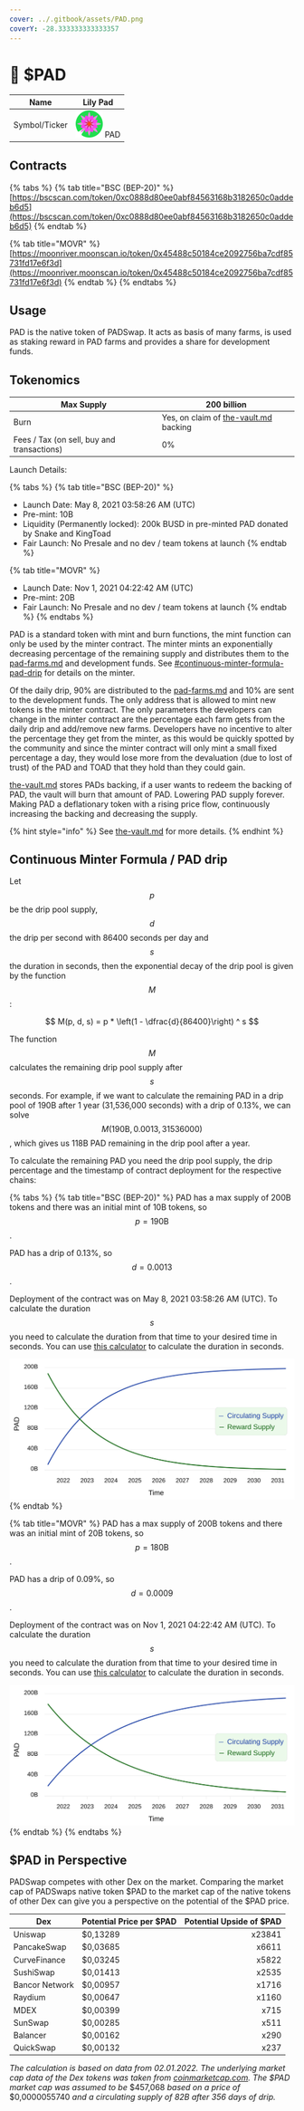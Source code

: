 ```yaml
---
cover: ../.gitbook/assets/PAD.png
coverY: -28.333333333333357
---
```


# 🌺 $PAD

| Name          | Lily Pad                                   |
| ------------- | ------------------------------------------ |
| Symbol/Ticker | ![](../.gitbook/assets/PAD.symbol.svg) PAD |

## Contracts

{% tabs %}
{% tab title="BSC (BEP-20)" %}
[https://bscscan.com/token/0xc0888d80ee0abf84563168b3182650c0addeb6d5](https://bscscan.com/token/0xc0888d80ee0abf84563168b3182650c0addeb6d5)
{% endtab %}

{% tab title="MOVR" %}
[https://moonriver.moonscan.io/token/0x45488c50184ce2092756ba7cdf85731fd17e6f3d](https://moonriver.moonscan.io/token/0x45488c50184ce2092756ba7cdf85731fd17e6f3d)
{% endtab %}
{% endtabs %}

## Usage

PAD is the native token of PADSwap. It acts as basis of many farms, is used as staking reward in PAD farms and provides a share for development funds.

## Tokenomics

| Max Supply                                 | 200 billion                                                                 |
| ------------------------------------------ | --------------------------------------------------------------------------- |
| Burn                                       | Yes, on claim of [the-vault.md](../concepts/the-vault.md "mention") backing |
| Fees / Tax (on sell, buy and transactions) | 0%                                                                          |

Launch Details:

{% tabs %}
{% tab title="BSC (BEP-20)" %}
* Launch Date: May 8, 2021 03:58:26 AM (UTC)
* Pre-mint: 10B
* Liquidity (Permanently locked): 200k BUSD in pre-minted PAD donated by Snake and KingToad&#x20;
* Fair Launch: No Presale and no dev / team tokens at launch
{% endtab %}

{% tab title="MOVR" %}
* Launch Date: Nov 1, 2021 04:22:42 AM (UTC)
* Pre-mint: 20B
* Fair Launch: No Presale and no dev / team tokens at launch
{% endtab %}
{% endtabs %}

PAD is a standard token with mint and burn functions, the mint function can only be used by the minter contract. The minter mints an exponentially decreasing percentage of the remaining supply and distributes them to the [pad-farms.md](../products/farms/pad-farms.md "mention") and development funds. See [#continuous-minter-formula-pad-drip](pad.md#continuous-minter-formula-pad-drip "mention") for details on the minter.

Of the daily drip, 90% are distributed to the [pad-farms.md](../products/farms/pad-farms.md "mention") and 10% are sent to the development funds. The only address that is allowed to mint new tokens is the minter contract. The only parameters the developers can change in the minter contract are the percentage each farm gets from the daily drip and add/remove new farms. Developers have no incentive to alter the percentage they get from the minter, as this would be quickly spotted by the community and since the minter contract will only mint a small fixed percentage a day, they would lose more from the devaluation (due to lost of trust) of the PAD and TOAD that they hold than they could gain.

[the-vault.md](../concepts/the-vault.md "mention") stores PADs backing, if a user wants to redeem the backing of PAD, the vault will burn that amount of PAD. Lowering PAD supply forever. Making PAD a deflationary token with a rising price flow, continuously increasing the backing and decreasing the supply.

{% hint style="info" %}
See [the-vault.md](../concepts/the-vault.md "mention") for more details.
{% endhint %}

## Continuous Minter Formula / PAD drip

Let $$p$$ be the drip pool supply, $$d$$ the drip per second with 86400 seconds per day and $$s$$ the duration in seconds, then the exponential decay of the drip pool is given by the function $$M$$:

$$
M(p, d, s) = p * \left(1 - \dfrac{d}{86400}\right) ^ s
$$

The function $$M$$ calculates the remaining drip pool supply after $$s$$ seconds. For example, if we want to calculate the remaining PAD in a drip pool of 190B after 1 year (31,536,000 seconds) with a drip of 0.13%, we can solve $$M(190\text{B}, 0.0013, 31536000)$$, which gives us 118B PAD remaining in the drip pool after a year.

To calculate the remaining PAD you need the drip pool supply, the drip percentage and the timestamp of contract deployment for the respective chains:

{% tabs %}
{% tab title="BSC (BEP-20)" %}
PAD has a max supply of 200B tokens and there was an initial mint of 10B tokens, so $$p = 190\text{B}$$.

PAD has a drip of 0.13%, so $$d = 0.0013$$.

Deployment of the contract was on May 8, 2021 03:58:26 AM (UTC). To calculate the duration $$s$$ you need to calculate the duration from that time to your desired time in seconds. You can use [this calculator](https://www.calculator.net/time-duration-calculator.html?today=05%2F08%2F2021\&starthour2=3\&startmin2=58\&startsec2=26\&startunit2=a#twodates) to calculate the duration in seconds.

![Circulating and reward supply of PAD on BSC over time.](../.gitbook/assets/pad-supply-bsc.svg)
{% endtab %}

{% tab title="MOVR" %}
PAD has a max supply of 200B tokens and there was an initial mint of 20B tokens, so $$p = 180\text{B}$$.

PAD has a drip of 0.09%, so $$d = 0.0009$$.

Deployment of the contract was on Nov 1, 2021 04:22:42 AM (UTC). To calculate the duration $$s$$ you need to calculate the duration from that time to your desired time in seconds. You can use [this calculator](https://www.calculator.net/time-duration-calculator.html?today=11%2F01%2F2021\&starthour2=4\&startmin2=22\&startsec2=42\&startunit2=a#twodates) to calculate the duration in seconds.

![Circulating and reward supply of PAD on MOVR over time.](../.gitbook/assets/pad-supply-movr.svg)
{% endtab %}
{% endtabs %}

## $PAD in Perspective

PADSwap competes with other Dex on the market. Comparing the market cap of PADSwaps native token $PAD to the market cap of the native tokens of other Dex can give you a perspective on the potential of the $PAD price.

| Dex            | Potential Price per $PAD | Potential Upside of $PAD |
| -------------- | ------------------------ | -----------------------: |
| Uniswap        | $0,13289                 |                   x23841 |
| PancakeSwap    | $0,03685                 |                    x6611 |
| CurveFinance   | $0,03245                 |                    x5822 |
| SushiSwap      | $0,01413                 |                    x2535 |
| Bancor Network | $0,00957                 |                    x1716 |
| Raydium        | $0,00647                 |                    x1160 |
| MDEX           | $0,00399                 |                     x715 |
| SunSwap        | $0,00285                 |                     x511 |
| Balancer       | $0,00162                 |                     x290 |
| QuickSwap      | $0,00132                 |                     x237 |

_The calculation is based on data from 02.01.2022. The underlying market cap data of the Dex tokens was taken from_ [_coinmarketcap.com_](https://coinmarketcap.com)_. The $PAD market cap was assumed to be_ $457,068 _based on a price of_ $0,0000055740 _and a circulating supply of 82B after 356 days of drip._
